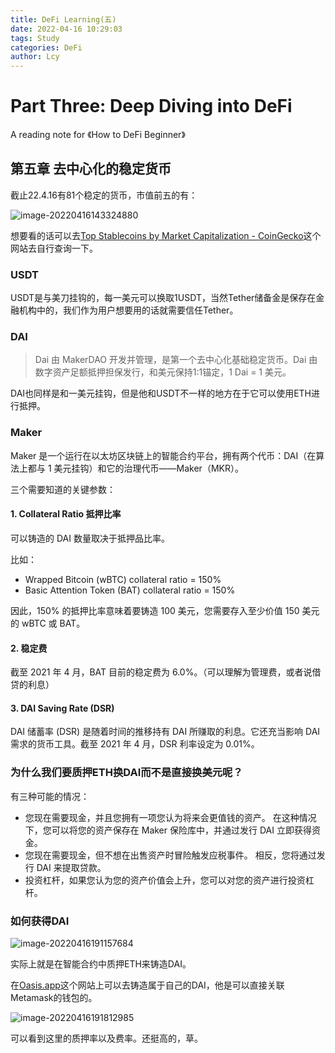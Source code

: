 ```yaml
---
title: DeFi Learning(五)
date: 2022-04-16 10:29:03
tags: Study
categories: DeFi
author: Lcy 
---
```


# Part Three: Deep Diving into DeFi

A reading note for 《How to DeFi Beginner》

## 第五章 去中心化的稳定货币

截止22.4.16有81个稳定的货币，市值前五的有：

![image-20220416143324880](https://luochengyu.oss-cn-beijing.aliyuncs.com/img/image-20220416143324880.png)

想要看的话可以去[Top Stablecoins by Market Capitalization - CoinGecko](https://www.coingecko.com/en/categories/stablecoins)这个网站去自行查询一下。

### USDT

USDT是与美刀挂钩的，每一美元可以换取1USDT，当然Tether储备金是保存在金融机构中的，我们作为用户想要用的话就需要信任Tether。

### DAI

> Dai 由 MakerDAO 开发并管理，是第一个去中心化基础稳定货币。Dai 由数字资产足额抵押担保发行，和美元保持1:1锚定，1 Dai = 1 美元。

DAI也同样是和一美元挂钩，但是他和USDT不一样的地方在于它可以使用ETH进行抵押。

### Maker 

Maker 是一个运行在以太坊区块链上的智能合约平台，拥有两个代币：DAI（在算法上都与 1 美元挂钩）和它的治理代币——Maker（MKR）。

三个需要知道的关键参数：

#### 1. Collateral Ratio 抵押比率

可以铸造的 DAI 数量取决于抵押品比率。

比如：

- Wrapped Bitcoin (wBTC) collateral ratio = 150%
- Basic Attention Token (BAT) collateral ratio = 150%

因此，150%  的抵押比率意味着要铸造 100 美元，您需要存入至少价值 150 美元的 wBTC 或 BAT。

#### 2. 稳定费

截至 2021 年 4 月，BAT 目前的稳定费为 6.0%。（可以理解为管理费，或者说借贷的利息）

#### 3. DAI Saving Rate (DSR)

DAI  储蓄率 (DSR) 是随着时间的推移持有 DAI 所赚取的利息。它还充当影响 DAI 需求的货币工具。截至 2021 年 4 月，DSR 利率设定为  0.01%。

### 为什么我们要质押ETH换DAI而不是直接换美元呢？

有三种可能的情况：  

-  您现在需要现金，并且您拥有一项您认为将来会更值钱的资产。  在这种情况下，您可以将您的资产保存在 Maker 保险库中，并通过发行 DAI  立即获得资金。
- 您现在需要现金，但不想在出售资产时冒险触发应税事件。 相反，您将通过发行 DAI 来提取贷款。
- 投资杠杆，如果您认为您的资产价值会上升，您可以对您的资产进行投资杠杆。

### 如何获得DAI

![image-20220416191157684](https://luochengyu.oss-cn-beijing.aliyuncs.com/img/image-20220416191157684.png)

实际上就是在智能合约中质押ETH来铸造DAI。

在[Oasis.app](https://oasis.app)这个网站上可以去铸造属于自己的DAI，他是可以直接关联Metamask的钱包的。

![image-20220416191812985](https://luochengyu.oss-cn-beijing.aliyuncs.com/img/image-20220416191812985.png)

可以看到这里的质押率以及费率。还挺高的，草。
